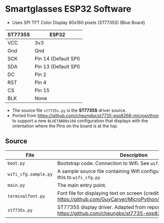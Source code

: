 # Smartglasses ESP32 Software

* Uses SPI TFT Color Display 80x160 pixels (ST7735S) (Blue Board)

| ST7735S | ESP32
| -- | --
| VCC | 3v3
| Gnd | Gnd
| SCK | Pin 14 (Default SPI)
| SDA | Pin 13 (Default SPI)
| DC | Pin 2
| RST | Pin 4
| CS | Pin 15
| BLK | None

* The source file `st7735s.py` is the **ST7735S** driver source.
* Ported from https://github.com/cheungbx/st7735-esp8266-micropython to support a new `BLUETAB80x160` configuration that displays with the orientation where the Pins on the board is at the *top*.

## Source
| File | Description
|--|--
| `boot.py` | Bootstrap code. Connection to Wifi. See `wifi_cfg.sample.py`
| `wifi_cfg.sample.py` | A sample source file containing Wifi configuration. Should rename this to `wifi_cfg.py`
| `main.py` | The main entry point.
| `terminalfont.py` | Font file for displaying text on screen (credits: https://github.com/GuyCarver/MicroPython/tree/master/esp8266)
| `st7735s.py` | ST7735S display driver. Adapted from repository https://github.com/cheungbx/st7735-esp8266-micropython

